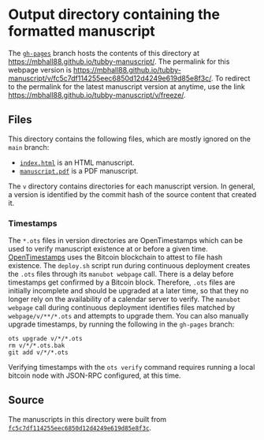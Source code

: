# Output directory containing the formatted manuscript

The [`gh-pages`](https://github.com/mbhall88/tubby-manuscript/tree/gh-pages) branch hosts the contents of this directory at <https://mbhall88.github.io/tubby-manuscript/>.
The permalink for this webpage version is <https://mbhall88.github.io/tubby-manuscript/v/fc5c7df114255eec6850d12d4249e619d85e8f3c/>.
To redirect to the permalink for the latest manuscript version at anytime, use the link <https://mbhall88.github.io/tubby-manuscript/v/freeze/>.

## Files

This directory contains the following files, which are mostly ignored on the `main` branch:

+ [`index.html`](index.html) is an HTML manuscript.
+ [`manuscript.pdf`](manuscript.pdf) is a PDF manuscript.

The `v` directory contains directories for each manuscript version.
In general, a version is identified by the commit hash of the source content that created it.

### Timestamps

The `*.ots` files in version directories are OpenTimestamps which can be used to verify manuscript existence at or before a given time.
[OpenTimestamps](https://opentimestamps.org/) uses the Bitcoin blockchain to attest to file hash existence.
The `deploy.sh` script run during continuous deployment creates the `.ots` files through its `manubot webpage` call.
There is a delay before timestamps get confirmed by a Bitcoin block.
Therefore, `.ots` files are initially incomplete and should be upgraded at a later time, so that they no longer rely on the availability of a calendar server to verify.
The `manubot webpage` call during continuous deployment identifies files matched by `webpage/v/**/*.ots` and attempts to upgrade them.
You can also manually upgrade timestamps, by running the following in the `gh-pages` branch:

```shell
ots upgrade v/*/*.ots
rm v/*/*.ots.bak
git add v/*/*.ots
```

Verifying timestamps with the `ots verify` command requires running a local bitcoin node with JSON-RPC configured, at this time.

## Source

The manuscripts in this directory were built from
[`fc5c7df114255eec6850d12d4249e619d85e8f3c`](https://github.com/mbhall88/tubby-manuscript/commit/fc5c7df114255eec6850d12d4249e619d85e8f3c).
